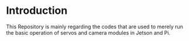 # Introduction

This Repository is mainly regarding the codes that are used to merely run the basic operation of servos and camera modules in Jetson and Pi.